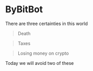 # ByBitBot
There are three certainties in this world

> Death

> Taxes

> Losing money on crypto


Today we will avoid two of these
